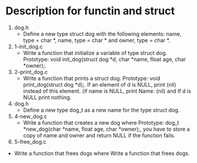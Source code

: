 # Description for functin and struct
1. dog.h
   * Define a new type struct dog with the following elements: name, type = char *, name, type = char * and owner, type = char *.
2. 1-init_dog.c
   * Write a function that initialize a variable of type struct dog. Prototype: void init_dog(struct dog *d, char *name, float age, char *owner);.
3. 2-print_dog.c
   * Write a function that prints a struct dog. Prototype: void print_dog(struct dog *d);. If an element of d is NULL, print (nil) instead of this element. (if name is NULL, print Name: (nil) and If d is NULL print nothing.
4. dog.h
   * Define a new type dog_t as a new name for the type struct dog.
5. 4-new_dog.c
   * Write a function that creates a new dog where Prototype: dog_t *new_dog(char *name, float age, char *owner);, you have to store a copy of name and owner and return NULL if the function fails.
6. 5-free_dog.c
  * Write a function that frees dogs where Write a function that frees dogs.  
